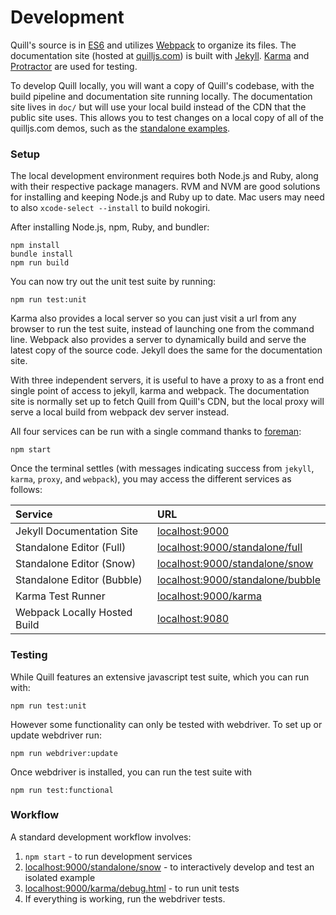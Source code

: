 # Development

Quill's source is in [ES6](http://www.ecma-international.org/ecma-262/6.0/index.html) and utilizes [Webpack](https://webpack.github.io/) to organize its files. The documentation site (hosted at [quilljs.com](https://quilljs.com/)) is built with [Jekyll](http://jekyllrb.com/). [Karma](https://karma-runner.github.io/) and [Protractor](https://angular.github.io/protractor/) are used for testing.

To develop Quill locally, you will want a copy of Quill's codebase, with the build pipeline and documentation site running locally. The documentation site lives in `doc/` but will use your local build instead of the CDN that the public site uses. This allows you to test changes on a local copy of all of the quilljs.com demos, such as the [standalone examples](https://github.com/quilljs/quill/blob/develop/docs/docs/standalone).


### Setup

The local development environment requires both Node.js and Ruby, along with their respective package managers. RVM and NVM are good solutions for installing and keeping Node.js and Ruby up to date. Mac users may need to also `xcode-select --install` to build nokogiri.

After installing Node.js, npm, Ruby, and bundler:

    npm install
    bundle install
    npm run build

You can now try out the unit test suite by running:

    npm run test:unit

Karma also provides a local server so you can just visit a url from any browser to run the test suite, instead of launching one from the command line. Webpack also provides a server to dynamically build and serve the latest copy of the source code. Jekyll does the same for the documentation site.

With three independent servers, it is useful to have a proxy to as a front end single point of access to jekyll, karma and webpack. The documentation site is normally set up to fetch Quill from Quill's CDN, but the local proxy will serve a local build from webpack dev server instead.

All four services can be run with a single command thanks to [foreman](http://ddollar.github.io/foreman/):

    npm start

Once the terminal settles (with messages indicating success from `jekyll`, `karma`, `proxy`, and `webpack`), you may access the different services as follows:

| Service                      | URL                                                                          |
| :--------------------------- | :--------------------------------------------------------------------------- |
| Jekyll Documentation Site    | [localhost:9000](http://localhost:9000)                                      |
| Standalone Editor (Full)     | [localhost:9000/standalone/full](http://localhost:9000/standalone/full/)     |
| Standalone Editor (Snow)     | [localhost:9000/standalone/snow](http://localhost:9000/standalone/snow/)     |
| Standalone Editor (Bubble)   | [localhost:9000/standalone/bubble](http://localhost:9000/standalone/bubble/) |
| Karma Test Runner            | [localhost:9000/karma](http://localhost:9000/karma)                          |
| Webpack Locally Hosted Build | [localhost:9080](http://localhost:9080)                                      |


### Testing

While Quill features an extensive javascript test suite, which you can run with:

    npm run test:unit

However some functionality can only be tested with webdriver. To set up or update webdriver run:

    npm run webdriver:update

Once webdriver is installed, you can run the test suite with

    npm run test:functional


### Workflow

A standard development workflow involves:

1. `npm start` - to run development services
2. [localhost:9000/standalone/snow](http://localhost:9000/standalone/snow/) - to interactively develop and test an isolated example
3. [localhost:9000/karma/debug.html](http://localhost:9000/karma/debug.html) - to run unit tests
4. If everything is working, run the webdriver tests.
